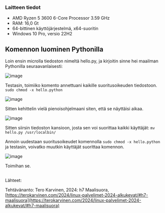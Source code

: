 ### Laitteen tiedot

- AMD Ryzen 5 3600 6-Core Processor 3.59 GHz
- RAM: 16,0 Gt
- 64-bittinen käyttöjärjestelmä, x64-suoritin
- Windows 10 Pro, versio 22H2

## Komennon luominen Pythonilla

Loin ensin microlla tiedoston nimeltä hello.py, ja kirjoitin sinne hei maailman Pythonilla seuraavanlaisesti:

![image](https://github.com/RonjaVee/smial/assets/148786247/e2e3b1a4-f62a-4c32-b12f-6c74163b242c)

Testasin, toimiiko komento annettuani kaikille suoritusoikeuden tiedostoon. `sudo chmod -x hello.python`

![image](https://github.com/RonjaVee/smial/assets/148786247/c6143441-b6b6-4f4a-88a4-58924bea82d8)

Sitten kehittelin vielä pienoisohjelmaani siten, että se näyttäisi aikaa. 

![image](https://github.com/RonjaVee/smial/assets/148786247/dff117ba-c2af-4e70-9719-776dbe0aa4a9)

Sitten siirsin tiedoston kansioon, josta sen voi suorittaa kaikki käyttäjät: `mv hello.py /usr/localbin/`

Annoin uudestaan suoritusoikeudet komennolla `sudo chmod -x hello.python` ja testasin, voivatko muutkin käyttäjät suorittaa komennon.


![image](https://github.com/RonjaVee/smial/assets/148786247/8b66081e-4dde-4625-86c6-b09e910f624c)

Toimihan se.

##

Lähteet:

Tehtävänanto: Tero Karvinen, 2024: h7 Maalisuora, [https://terokarvinen.com/2024/linux-palvelimet-2024-alkukevat/#h7-maalisuora](https://terokarvinen.com/2024/linux-palvelimet-2024-alkukevat/#h7-maalisuora)
